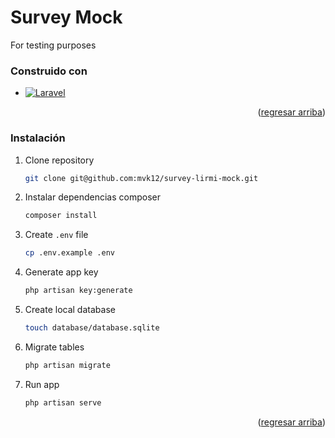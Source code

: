 # Survey Mock
<a name="readme-top"></a>

For testing purposes

### Construido con

- [![Laravel][laravel-badge]][laravel-url]

<p align="right">(<a href="#readme-top">regresar arriba</a>)</p>


### Instalación

1. Clone repository
   ```sh
   git clone git@github.com:mvk12/survey-lirmi-mock.git
   ```

2. Instalar dependencias composer
   ```sh
   composer install
   ```

3. Create `.env` file
   ```sh
   cp .env.example .env
   ```

4. Generate app key
   ```sh
   php artisan key:generate
   ```

5. Create local database
   ```sh
   touch database/database.sqlite
   ```

6. Migrate tables
   ```sh
   php artisan migrate
   ```

7. Run app 

   ```sh
   php artisan serve
   ```

<p align="right">(<a href="#readme-top">regresar arriba</a>)</p>

<!-- MARKDOWN LINKS & IMAGES -->
<!-- https://www.markdownguide.org/basic-syntax/#reference-style-links -->

<!--
Para la generación de insignias puedes visitar https://shields.io/
Tambien puede ser util visitar https://simpleicons.org/ para obtener los iconos de las tecnologías
Otro enlace util es https://developer.mozilla.org/en-US/docs/Glossary/percent-encoding
-->

[laravel-badge]: https://img.shields.io/badge/Laravel-FF2D20?style=for-the-badge&logo=laravel&logoColor=white
[laravel-url]: https://laravel.com/
